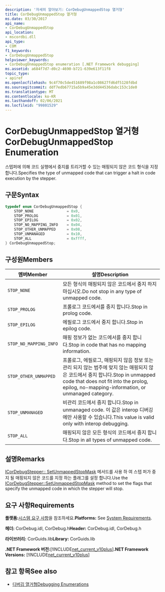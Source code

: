 ```yaml
---
description: '자세히 알아보기: CorDebugUnmappedStop 열거형'
title: CorDebugUnmappedStop 열거형
ms.date: 03/30/2017
api_name:
- CorDebugUnmappedStop
api_location:
- mscordbi.dll
api_type:
- COM
f1_keywords:
- CorDebugUnmappedStop
helpviewer_keywords:
- CorDebugUnmappedStop enumeration [.NET Framework debugging]
ms.assetid: a684f7d7-d0c2-4690-b721-639e613f11f8
topic_type:
- apiref
ms.openlocfilehash: 9c4f70c5de451689f98a1c08627fd6df5128fdbd
ms.sourcegitcommit: ddf7edb67715a5b9a45e3dd44536dabc153c1de0
ms.translationtype: MT
ms.contentlocale: ko-KR
ms.lasthandoff: 02/06/2021
ms.locfileid: "99801529"
---
```

# <a name="cordebugunmappedstop-enumeration"></a><span data-ttu-id="c1a0e-103">CorDebugUnmappedStop 열거형</span><span class="sxs-lookup"><span data-stu-id="c1a0e-103">CorDebugUnmappedStop Enumeration</span></span>

<span data-ttu-id="c1a0e-104">스텝퍼에 의해 코드 실행에서 중지를 트리거할 수 있는 매핑되지 않은 코드 형식을 지정합니다.</span><span class="sxs-lookup"><span data-stu-id="c1a0e-104">Specifies the type of unmapped code that can trigger a halt in code execution by the stepper.</span></span>  
  
## <a name="syntax"></a><span data-ttu-id="c1a0e-105">구문</span><span class="sxs-lookup"><span data-stu-id="c1a0e-105">Syntax</span></span>  
  
```cpp  
typedef enum CorDebugUnmappedStop {  
    STOP_NONE               = 0x0,  
    STOP_PROLOG             = 0x01,  
    STOP_EPILOG             = 0x02,  
    STOP_NO_MAPPING_INFO    = 0x04,  
    STOP_OTHER_UNMAPPED     = 0x08,  
    STOP_UNMANAGED          = 0x10,  
    STOP_ALL                = 0xffff,  
} CorDebugUnmappedStop;  
```  
  
## <a name="members"></a><span data-ttu-id="c1a0e-106">구성원</span><span class="sxs-lookup"><span data-stu-id="c1a0e-106">Members</span></span>  
  
|<span data-ttu-id="c1a0e-107">멤버</span><span class="sxs-lookup"><span data-stu-id="c1a0e-107">Member</span></span>|<span data-ttu-id="c1a0e-108">설명</span><span class="sxs-lookup"><span data-stu-id="c1a0e-108">Description</span></span>|  
|------------|-----------------|  
|`STOP_NONE`|<span data-ttu-id="c1a0e-109">모든 형식의 매핑되지 않은 코드에서 중지 하지 마십시오.</span><span class="sxs-lookup"><span data-stu-id="c1a0e-109">Do not stop in any type of unmapped code.</span></span>|  
|`STOP_PROLOG`|<span data-ttu-id="c1a0e-110">프롤로그 코드에서를 중지 합니다.</span><span class="sxs-lookup"><span data-stu-id="c1a0e-110">Stop in prolog code.</span></span>|  
|`STOP_EPILOG`|<span data-ttu-id="c1a0e-111">에필로그 코드에서 중지 합니다.</span><span class="sxs-lookup"><span data-stu-id="c1a0e-111">Stop in epilog code.</span></span>|  
|`STOP_NO_MAPPING_INFO`|<span data-ttu-id="c1a0e-112">매핑 정보가 없는 코드에서를 중지 합니다.</span><span class="sxs-lookup"><span data-stu-id="c1a0e-112">Stop in code that has no mapping information.</span></span>|  
|`STOP_OTHER_UNMAPPED`|<span data-ttu-id="c1a0e-113">프롤로그, 에필로그, 매핑되지 않음 정보 또는 관리 되지 않는 범주에 맞지 않는 매핑되지 않은 코드에서 중지 합니다.</span><span class="sxs-lookup"><span data-stu-id="c1a0e-113">Stop in unmapped code that does not fit into the prolog, epilog, no-mapping-information, or unmanaged category.</span></span>|  
|`STOP_UNMANAGED`|<span data-ttu-id="c1a0e-114">비관리 코드에서 중지 합니다.</span><span class="sxs-lookup"><span data-stu-id="c1a0e-114">Stop in unmanaged code.</span></span> <span data-ttu-id="c1a0e-115">이 값은 interop 디버깅에만 사용할 수 있습니다.</span><span class="sxs-lookup"><span data-stu-id="c1a0e-115">This value is valid only with interop debugging.</span></span>|  
|`STOP_ALL`|<span data-ttu-id="c1a0e-116">매핑되지 않은 모든 형식의 코드에서 중지 합니다.</span><span class="sxs-lookup"><span data-stu-id="c1a0e-116">Stop in all types of unmapped code.</span></span>|  
  
## <a name="remarks"></a><span data-ttu-id="c1a0e-117">설명</span><span class="sxs-lookup"><span data-stu-id="c1a0e-117">Remarks</span></span>  

 <span data-ttu-id="c1a0e-118">[ICorDebugStepper:: SetUnmappedStopMask](icordebugstepper-setunmappedstopmask-method.md) 메서드를 사용 하 여 스텝 퍼가 중지 될 매핑되지 않은 코드를 지정 하는 플래그를 설정 합니다.</span><span class="sxs-lookup"><span data-stu-id="c1a0e-118">Use the [ICorDebugStepper::SetUnmappedStopMask](icordebugstepper-setunmappedstopmask-method.md) method to set the flags that specify the unmapped code in which the stepper will stop.</span></span>  
  
## <a name="requirements"></a><span data-ttu-id="c1a0e-119">요구 사항</span><span class="sxs-lookup"><span data-stu-id="c1a0e-119">Requirements</span></span>  

 <span data-ttu-id="c1a0e-120">**플랫폼:**[시스템 요구 사항](../../get-started/system-requirements.md)을 참조하세요.</span><span class="sxs-lookup"><span data-stu-id="c1a0e-120">**Platforms:** See [System Requirements](../../get-started/system-requirements.md).</span></span>  
  
 <span data-ttu-id="c1a0e-121">**헤더:** CorDebug.idl, CorDebug.h</span><span class="sxs-lookup"><span data-stu-id="c1a0e-121">**Header:** CorDebug.idl, CorDebug.h</span></span>  
  
 <span data-ttu-id="c1a0e-122">**라이브러리:** CorGuids.lib</span><span class="sxs-lookup"><span data-stu-id="c1a0e-122">**Library:** CorGuids.lib</span></span>  
  
 <span data-ttu-id="c1a0e-123">**.NET Framework 버전:**[!INCLUDE[net_current_v10plus](../../../../includes/net-current-v10plus-md.md)]</span><span class="sxs-lookup"><span data-stu-id="c1a0e-123">**.NET Framework Versions:** [!INCLUDE[net_current_v10plus](../../../../includes/net-current-v10plus-md.md)]</span></span>  
  
## <a name="see-also"></a><span data-ttu-id="c1a0e-124">참고 항목</span><span class="sxs-lookup"><span data-stu-id="c1a0e-124">See also</span></span>

- [<span data-ttu-id="c1a0e-125">디버깅 열거형</span><span class="sxs-lookup"><span data-stu-id="c1a0e-125">Debugging Enumerations</span></span>](debugging-enumerations.md)
